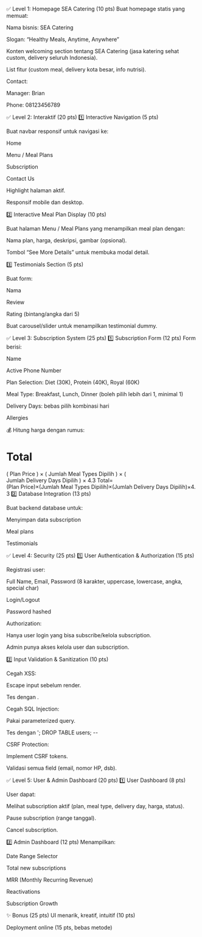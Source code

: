 ✅ Level 1: Homepage SEA Catering (10 pts)
Buat homepage statis yang memuat:

Nama bisnis: SEA Catering

Slogan: “Healthy Meals, Anytime, Anywhere”

Konten welcoming section tentang SEA Catering (jasa katering sehat custom, delivery seluruh Indonesia).

List fitur (custom meal, delivery kota besar, info nutrisi).

Contact:

Manager: Brian

Phone: 08123456789

✅ Level 2: Interaktif (20 pts)
1️⃣ Interactive Navigation (5 pts)

Buat navbar responsif untuk navigasi ke:

Home

Menu / Meal Plans

Subscription

Contact Us

Highlight halaman aktif.

Responsif mobile dan desktop.

2️⃣ Interactive Meal Plan Display (10 pts)

Buat halaman Menu / Meal Plans yang menampilkan meal plan dengan:

Nama plan, harga, deskripsi, gambar (opsional).

Tombol “See More Details” untuk membuka modal detail.

3️⃣ Testimonials Section (5 pts)

Buat form:

Nama

Review

Rating (bintang/angka dari 5)

Buat carousel/slider untuk menampilkan testimonial dummy.

✅ Level 3: Subscription System (25 pts)
1️⃣ Subscription Form (12 pts)
Form berisi:

Name

Active Phone Number

Plan Selection: Diet (30K), Protein (40K), Royal (60K)

Meal Type: Breakfast, Lunch, Dinner (boleh pilih lebih dari 1, minimal 1)

Delivery Days: bebas pilih kombinasi hari

Allergies

💰 Hitung harga dengan rumus:

Total
=
(
Plan Price
)
×
(
Jumlah Meal Types Dipilih
)
×
(
Jumlah Delivery Days Dipilih
)
×
4.3
Total=(Plan Price)×(Jumlah Meal Types Dipilih)×(Jumlah Delivery Days Dipilih)×4.3
2️⃣ Database Integration (13 pts)

Buat backend database untuk:

Menyimpan data subscription

Meal plans

Testimonials

✅ Level 4: Security (25 pts)
1️⃣ User Authentication & Authorization (15 pts)

Registrasi user:

Full Name, Email, Password (8 karakter, uppercase, lowercase, angka, special char)

Login/Logout

Password hashed

Authorization:

Hanya user login yang bisa subscribe/kelola subscription.

Admin punya akses kelola user dan subscription.

2️⃣ Input Validation & Sanitization (10 pts)

Cegah XSS:

Escape input sebelum render.

Tes dengan <script>alert("XSS Attack!")</script>.

Cegah SQL Injection:

Pakai parameterized query.

Tes dengan '; DROP TABLE users; --

CSRF Protection:

Implement CSRF tokens.

Validasi semua field (email, nomor HP, dsb).

✅ Level 5: User & Admin Dashboard (20 pts)
1️⃣ User Dashboard (8 pts)

User dapat:

Melihat subscription aktif (plan, meal type, delivery day, harga, status).

Pause subscription (range tanggal).

Cancel subscription.

2️⃣ Admin Dashboard (12 pts)
Menampilkan:

Date Range Selector

Total new subscriptions

MRR (Monthly Recurring Revenue)

Reactivations

Subscription Growth

✨ Bonus (25 pts)
UI menarik, kreatif, intuitif (10 pts)

Deployment online (15 pts, bebas metode)
